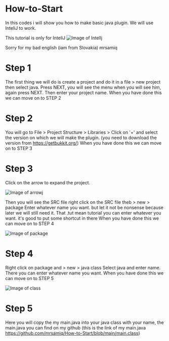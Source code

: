 # How-to-Start
In this codes i will show you how to make basic java plugin.
We will use InteliJ to work.

This tutorial is only for InteliJ
![Image of IntelIj](https://cdn.iconscout.com/icon/free/png-256/intellij-idea-569199.png)

Sorry for my bad english (iam from Slovakia)
mrsamiq
# Step 1
The first thing we will do is create a project and do it in a file > new project
then select java. Press NEXT, you will see the menu when you will see him, again press NEXT.
Then enter your project name. When you have done this we can move on to STEP 2
 

# Step 2
You will go to File > Project Structure > Libraries > Click on '+' and select the 
version on which we will make the plugin. (you need to download the version from https://getbukkit.org/)
When you have done this we can move on to STEP 3


# Step 3
Click on the arrow to expand the project.

![Image of arrowj](https://cdn.discordapp.com/attachments/435843940269162507/819604309594865684/unknown.png)

Then you will see the SRC file right click on the SRC file theb > new > package
Enter whatever name you want. but let it not be nonsense because later we will still need it.
That .tut mean tutorial you can enter whatever you want. it's good to put some shortcut in there
When you have done this we can move on to STEP 4

![Image of package](https://cdn.discordapp.com/attachments/435843940269162507/819607652526194708/unknown.png)


# Step 4
Right click on package and > new > java class
Select java and enter name.
There you can enter whatever name you want.
When you have done this we can move on to STEP 5

![Image of class](https://cdn.discordapp.com/attachments/435843940269162507/819609844255817778/unknown.png)


# Step 5
Here you will copy the my main.java into your java class with your name, the main.java you can find on my github (this is the link of my main.java https://github.com/mrsamiq/How-to-Start/blob/main/main.class)










